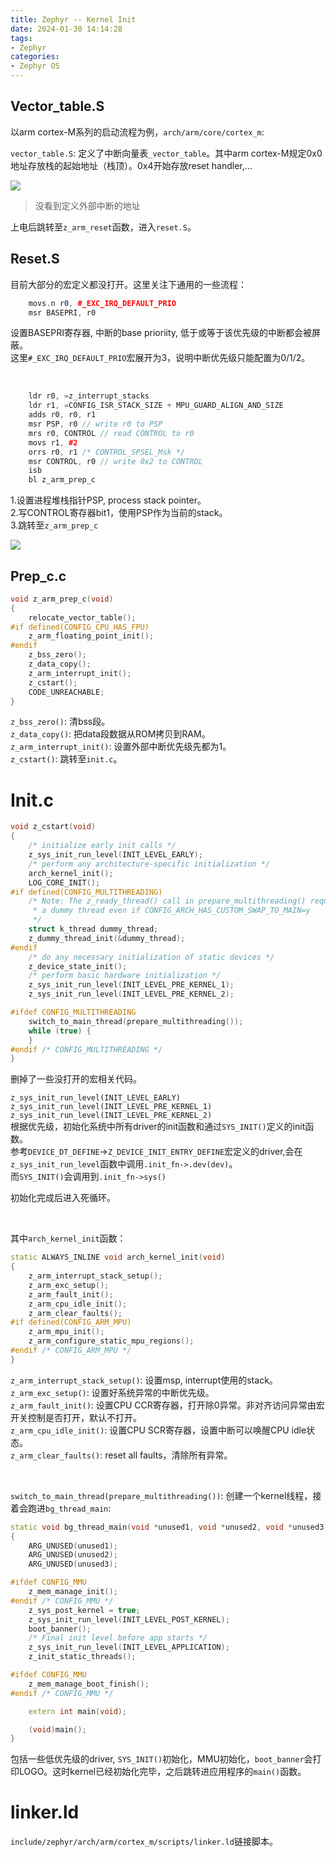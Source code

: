 ```yaml
---
title: Zephyr -- Kernel Init
date: 2024-01-30 14:14:28
tags:
- Zephyr
categories:
- Zephyr OS
---
```


## Vector_table.S

以arm cortex-M系列的启动流程为例，`arch/arm/core/cortex_m`:

`vector_table.S`: 定义了中断向量表`_vector_table`。其中arm cortex-M规定0x0地址存放栈的起始地址（栈顶）。0x4开始存放reset handler,...

![](https://xyc-1316422823.cos.ap-shanghai.myqcloud.com/20240130152631.png)

> 没看到定义外部中断的地址

上电后跳转至`z_arm_reset`函数，进入`reset.S`。

## Reset.S

目前大部分的宏定义都没打开。这里关注下通用的一些流程：

```c++
    movs.n r0, #_EXC_IRQ_DEFAULT_PRIO
    msr BASEPRI, r0
```

设置BASEPRI寄存器, 中断的base prioriity, 低于或等于该优先级的中断都会被屏蔽。  
这里`#_EXC_IRQ_DEFAULT_PRIO`宏展开为3，说明中断优先级只能配置为0/1/2。

</br>

```c++
    ldr r0, =z_interrupt_stacks
    ldr r1, =CONFIG_ISR_STACK_SIZE + MPU_GUARD_ALIGN_AND_SIZE
    adds r0, r0, r1
    msr PSP, r0 // write r0 to PSP
    mrs r0, CONTROL // read CONTROL to r0
    movs r1, #2
    orrs r0, r1 /* CONTROL_SPSEL_Msk */
    msr CONTROL, r0 // write 0x2 to CONTROL
    isb
    bl z_arm_prep_c
```

1.设置进程堆栈指针PSP, process stack pointer。  
2.写CONTROL寄存器bit1，使用PSP作为当前的stack。  
3.跳转至`z_arm_prep_c`

![](https://xyc-1316422823.cos.ap-shanghai.myqcloud.com/20240130155822.png)

## Prep_c.c

```c++
void z_arm_prep_c(void)
{
	relocate_vector_table();
#if defined(CONFIG_CPU_HAS_FPU)
	z_arm_floating_point_init();
#endif
	z_bss_zero();
	z_data_copy();
	z_arm_interrupt_init();
	z_cstart();
	CODE_UNREACHABLE;
}
```

`z_bss_zero()`: 清bss段。  
`z_data_copy()`: 把data段数据从ROM拷贝到RAM。  
`z_arm_interrupt_init()`: 设置外部中断优先级先都为1。  
`z_cstart()`: 跳转至`init.c`。

# Init.c

```c++
void z_cstart(void)
{
	/* initialize early init calls */
	z_sys_init_run_level(INIT_LEVEL_EARLY);
	/* perform any architecture-specific initialization */
	arch_kernel_init();
	LOG_CORE_INIT();
#if defined(CONFIG_MULTITHREADING)
	/* Note: The z_ready_thread() call in prepare_multithreading() requires
	 * a dummy thread even if CONFIG_ARCH_HAS_CUSTOM_SWAP_TO_MAIN=y
	 */
	struct k_thread dummy_thread;
	z_dummy_thread_init(&dummy_thread);
#endif
	/* do any necessary initialization of static devices */
	z_device_state_init();
	/* perform basic hardware initialization */
	z_sys_init_run_level(INIT_LEVEL_PRE_KERNEL_1);
	z_sys_init_run_level(INIT_LEVEL_PRE_KERNEL_2);

#ifdef CONFIG_MULTITHREADING
	switch_to_main_thread(prepare_multithreading());
	while (true) {
	}
#endif /* CONFIG_MULTITHREADING */
}
```

删掉了一些没打开的宏相关代码。

`z_sys_init_run_level(INIT_LEVEL_EARLY)`  
`z_sys_init_run_level(INIT_LEVEL_PRE_KERNEL_1)`  
`z_sys_init_run_level(INIT_LEVEL_PRE_KERNEL_2)`  
根据优先级，初始化系统中所有driver的init函数和通过`SYS_INIT()`定义的init函数。  
参考`DEVICE_DT_DEFINE`->`Z_DEVICE_INIT_ENTRY_DEFINE`宏定义的driver,会在`z_sys_init_run_level`函数中调用`.init_fn->.dev(dev)`。  
而`SYS_INIT()`会调用到`.init_fn->sys()`

初始化完成后进入死循环。

</br>

其中`arch_kernel_init`函数：

```c++
static ALWAYS_INLINE void arch_kernel_init(void)
{
	z_arm_interrupt_stack_setup();
	z_arm_exc_setup();
	z_arm_fault_init();
	z_arm_cpu_idle_init();
	z_arm_clear_faults();
#if defined(CONFIG_ARM_MPU)
	z_arm_mpu_init();
	z_arm_configure_static_mpu_regions();
#endif /* CONFIG_ARM_MPU */
}
```

`z_arm_interrupt_stack_setup()`: 设置msp, interrupt使用的stack。  
`z_arm_exc_setup()`: 设置好系统异常的中断优先级。  
`z_arm_fault_init()`: 设置CPU CCR寄存器，打开除0异常。非对齐访问异常由宏开关控制是否打开，默认不打开。  
`z_arm_cpu_idle_init()`: 设置CPU SCR寄存器，设置中断可以唤醒CPU idle状态。  
`z_arm_clear_faults()`: reset all faults，清除所有异常。

</br>

`switch_to_main_thread(prepare_multithreading())`: 创建一个kernel线程，接着会跑进`bg_thread_main`:

```c++
static void bg_thread_main(void *unused1, void *unused2, void *unused3)
{
	ARG_UNUSED(unused1);
	ARG_UNUSED(unused2);
	ARG_UNUSED(unused3);

#ifdef CONFIG_MMU
	z_mem_manage_init();
#endif /* CONFIG_MMU */
	z_sys_post_kernel = true;
	z_sys_init_run_level(INIT_LEVEL_POST_KERNEL);
	boot_banner();
	/* Final init level before app starts */
	z_sys_init_run_level(INIT_LEVEL_APPLICATION);
	z_init_static_threads();

#ifdef CONFIG_MMU
	z_mem_manage_boot_finish();
#endif /* CONFIG_MMU */

	extern int main(void);

	(void)main();
}
```

包括一些低优先级的driver, `SYS_INIT()`初始化，MMU初始化，`boot_banner`会打印LOGO。这时kernel已经初始化完毕，之后跳转进应用程序的`main()`函数。

# linker.ld

`include/zephyr/arch/arm/cortex_m/scripts/linker.ld`链接脚本。
